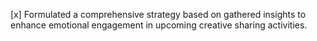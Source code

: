 [x] Formulated a comprehensive strategy based on gathered insights to enhance emotional engagement in upcoming creative sharing activities.